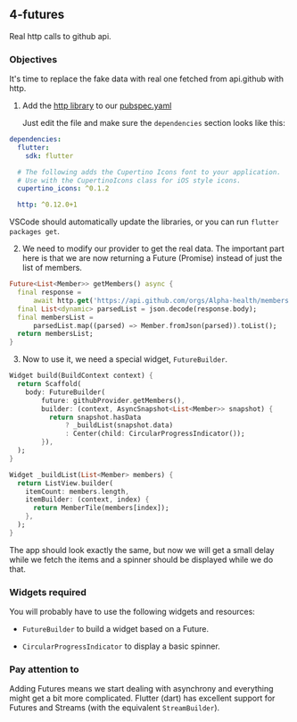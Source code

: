 ## 4-futures

Real http calls to github api.

### Objectives

It's time to replace the fake data with real one fetched from api.github with http.

1. Add the [http library](https://pub.dartlang.org/packages/http) to our [pubspec.yaml](../../pubspec.yaml)

   Just edit the file and make sure the `dependencies` section looks like this:

```yaml
dependencies:
  flutter:
    sdk: flutter

  # The following adds the Cupertino Icons font to your application.
  # Use with the CupertinoIcons class for iOS style icons.
  cupertino_icons: ^0.1.2

  http: ^0.12.0+1
```

VSCode should automatically update the libraries, or you can run `flutter packages get`.

2. We need to modify our provider to get the real data. The important part here is that we are now returning a Future (Promise) instead of just the list of members.

```dart
Future<List<Member>> getMembers() async {
  final response =
      await http.get('https://api.github.com/orgs/Alpha-health/members');
  final List<dynamic> parsedList = json.decode(response.body);
  final membersList =
      parsedList.map((parsed) => Member.fromJson(parsed)).toList();
  return membersList;
}
```

3. Now to use it, we need a special widget, `FutureBuilder`.

```dart
Widget build(BuildContext context) {
  return Scaffold(
    body: FutureBuilder(
        future: githubProvider.getMembers(),
        builder: (context, AsyncSnapshot<List<Member>> snapshot) {
          return snapshot.hasData
              ? _buildList(snapshot.data)
              : Center(child: CircularProgressIndicator());
        }),
  );
}

Widget _buildList(List<Member> members) {
  return ListView.builder(
    itemCount: members.length,
    itemBuilder: (context, index) {
      return MemberTile(members[index]);
    },
  );
}
```

The app should look exactly the same, but now we will get a small delay while we fetch the items and a spinner should be displayed while we do that.

### Widgets required

You will probably have to use the following widgets and resources:

- `FutureBuilder` to build a widget based on a Future.

- `CircularProgressIndicator` to display a basic spinner.

### Pay attention to

Adding Futures means we start dealing with asynchrony and everything might get a bit more complicated. Flutter (dart) has excellent support for Futures and Streams (with the equivalent `StreamBuilder`).

